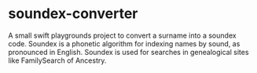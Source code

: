 # soundex-converter
A small swift playgrounds project to convert a surname into a soundex code. Soundex is a phonetic algorithm for indexing names by sound, as pronounced in English. Soundex is used for searches in genealogical sites like FamilySearch of Ancestry.
